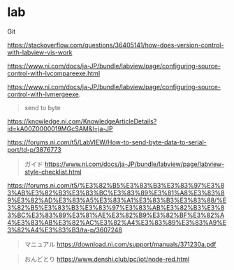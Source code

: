 # lab

Git

https://stackoverflow.com/questions/36405141/how-does-version-control-with-labview-vis-work

https://www.ni.com/docs/ja-JP/bundle/labview/page/configuring-source-control-with-lvcompareexe.html

https://www.ni.com/docs/ja-JP/bundle/labview/page/configuring-source-control-with-lvmergeexe.

> send to byte

https://knowledge.ni.com/KnowledgeArticleDetails?id=kA00Z0000019MGcSAM&l=ja-JP

https://forums.ni.com/t5/LabVIEW/How-to-send-byte-data-to-serial-port/td-p/3876773

> ガイド
https://www.ni.com/docs/ja-JP/bundle/labview/page/labview-style-checklist.html


https://forums.ni.com/t5/%E3%82%B5%E3%83%B3%E3%83%97%E3%83%AB%E3%82%B3%E3%83%BC%E3%83%89%E3%81%A8%E3%83%89%E3%82%AD%E3%83%A5%E3%83%A1%E3%83%B3%E3%83%88/%E3%82%B5%E3%83%B3%E3%83%97%E3%83%AB%E3%82%B3%E3%83%BC%E3%83%89%E3%81%AE%E3%82%B9%E3%82%BF%E3%82%A4%E3%83%AB%E3%82%AC%E3%82%A4%E3%83%89%E3%83%A9%E3%82%A4%E3%83%B3/ta-p/3607248

> マニュアル
https://download.ni.com/support/manuals/371230a.pdf

> おんどとり
https://www.denshi.club/pc/iot/node-red.html
